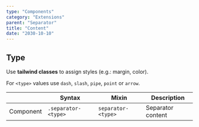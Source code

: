 ```yaml
---
type: "Components"
category: "Extensions"
parent: "Separator"
title: "Content"
date: "2030-10-10"
---
```


## Type

Use **tailwind classes** to assign styles (e.g.: margin, color).

For `<type>` values use `dash`, `slash`, `pipe`, `point` or `arrow`.

<div class="table-scroll">

|                      | Syntax                          | Mixin            | Description                   |
| ----------------------- | ----------------------------------------- | -----------------------------| ----------------------------- |
| Component                  | `.separator-<type>`                     | `separator-<type>`                | Separator content            |

</div>

<demo>
  <demovanilla src="vanilla/components/extensions/separator/type">
  </demovanilla>
</demo>
